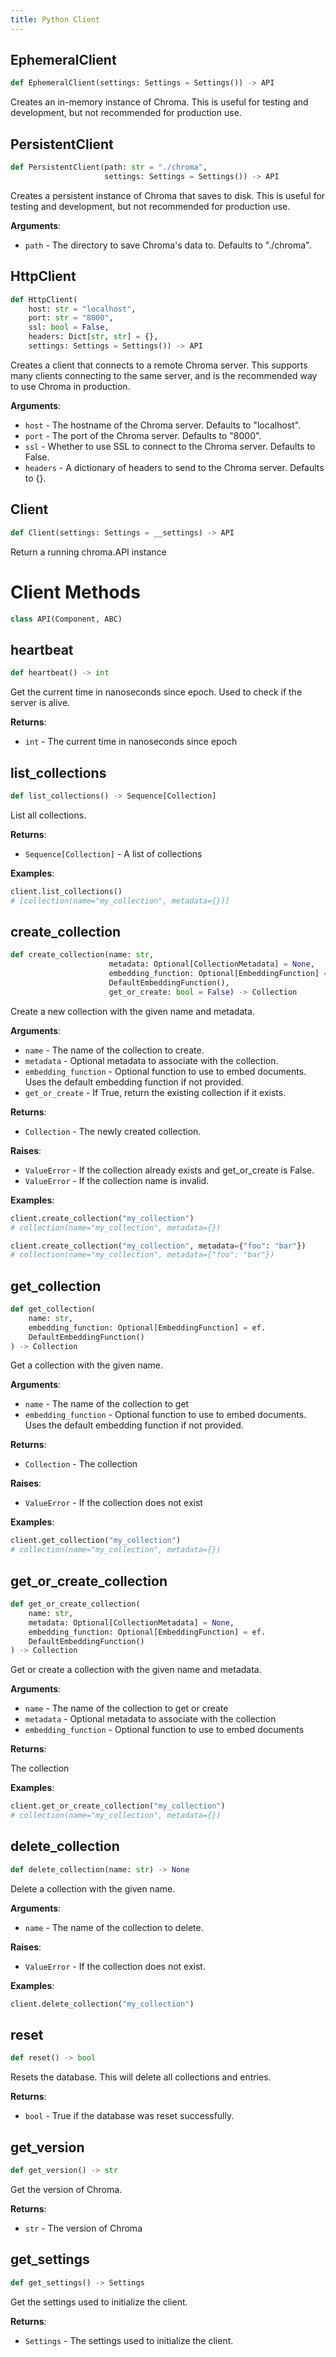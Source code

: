 ```yaml
---
title: Python Client
---
```



## EphemeralClient

```python
def EphemeralClient(settings: Settings = Settings()) -> API
```

Creates an in-memory instance of Chroma. This is useful for testing and
development, but not recommended for production use.

## PersistentClient

```python
def PersistentClient(path: str = "./chroma",
                     settings: Settings = Settings()) -> API
```

Creates a persistent instance of Chroma that saves to disk. This is useful for
testing and development, but not recommended for production use.

**Arguments**:

- `path` - The directory to save Chroma's data to. Defaults to "./chroma".

## HttpClient

```python
def HttpClient(
    host: str = "localhost",
    port: str = "8000",
    ssl: bool = False,
    headers: Dict[str, str] = {},
    settings: Settings = Settings()) -> API
```

Creates a client that connects to a remote Chroma server. This supports
many clients connecting to the same server, and is the recommended way to
use Chroma in production.

**Arguments**:

- `host` - The hostname of the Chroma server. Defaults to "localhost".
- `port` - The port of the Chroma server. Defaults to "8000".
- `ssl` - Whether to use SSL to connect to the Chroma server. Defaults to False.
- `headers` - A dictionary of headers to send to the Chroma server. Defaults to {}.

## Client

```python
def Client(settings: Settings = __settings) -> API
```

Return a running chroma.API instance


# Client Methods

```python
class API(Component, ABC)
```

## heartbeat

```python
def heartbeat() -> int
```

Get the current time in nanoseconds since epoch.
Used to check if the server is alive.

**Returns**:

- `int` - The current time in nanoseconds since epoch

## list\_collections

```python
def list_collections() -> Sequence[Collection]
```

List all collections.

**Returns**:

- `Sequence[Collection]` - A list of collections
  

**Examples**:

  ```python
  client.list_collections()
  # [collection(name="my_collection", metadata={})]
  ```

## create\_collection

```python
def create_collection(name: str,
                      metadata: Optional[CollectionMetadata] = None,
                      embedding_function: Optional[EmbeddingFunction] = ef.
                      DefaultEmbeddingFunction(),
                      get_or_create: bool = False) -> Collection
```

Create a new collection with the given name and metadata.

**Arguments**:

- `name` - The name of the collection to create.
- `metadata` - Optional metadata to associate with the collection.
- `embedding_function` - Optional function to use to embed documents.
  Uses the default embedding function if not provided.
- `get_or_create` - If True, return the existing collection if it exists.
  

**Returns**:

- `Collection` - The newly created collection.
  

**Raises**:

- `ValueError` - If the collection already exists and get_or_create is False.
- `ValueError` - If the collection name is invalid.
  

**Examples**:

  ```python
  client.create_collection("my_collection")
  # collection(name="my_collection", metadata={})
  
  client.create_collection("my_collection", metadata={"foo": "bar"})
  # collection(name="my_collection", metadata={"foo": "bar"})
  ```

## get\_collection

```python
def get_collection(
    name: str,
    embedding_function: Optional[EmbeddingFunction] = ef.
    DefaultEmbeddingFunction()
) -> Collection
```

Get a collection with the given name.

**Arguments**:

- `name` - The name of the collection to get
- `embedding_function` - Optional function to use to embed documents.
  Uses the default embedding function if not provided.
  

**Returns**:

- `Collection` - The collection
  

**Raises**:

- `ValueError` - If the collection does not exist
  

**Examples**:

  ```python
  client.get_collection("my_collection")
  # collection(name="my_collection", metadata={})
  ```

## get\_or\_create\_collection

```python
def get_or_create_collection(
    name: str,
    metadata: Optional[CollectionMetadata] = None,
    embedding_function: Optional[EmbeddingFunction] = ef.
    DefaultEmbeddingFunction()
) -> Collection
```

Get or create a collection with the given name and metadata.

**Arguments**:

- `name` - The name of the collection to get or create
- `metadata` - Optional metadata to associate with the collection
- `embedding_function` - Optional function to use to embed documents
  

**Returns**:

  The collection
  

**Examples**:

  ```python
  client.get_or_create_collection("my_collection")
  # collection(name="my_collection", metadata={})
  ```

## delete\_collection

```python
def delete_collection(name: str) -> None
```

Delete a collection with the given name.

**Arguments**:

- `name` - The name of the collection to delete.
  

**Raises**:

- `ValueError` - If the collection does not exist.
  

**Examples**:

  ```python
  client.delete_collection("my_collection")
  ```

## reset

```python
def reset() -> bool
```

Resets the database. This will delete all collections and entries.

**Returns**:

- `bool` - True if the database was reset successfully.

## get\_version

```python
def get_version() -> str
```

Get the version of Chroma.

**Returns**:

- `str` - The version of Chroma

## get\_settings

```python
def get_settings() -> Settings
```

Get the settings used to initialize the client.

**Returns**:

- `Settings` - The settings used to initialize the client.

